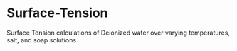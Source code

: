 # Surface-Tension
Surface Tension calculations of Deionized water over varying temperatures, salt, and soap solutions
